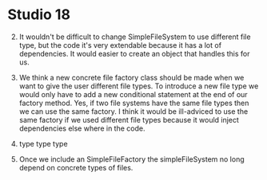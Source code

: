 # Studio 18

2. It wouldn't be difficult to change SimpleFileSystem to use different file type, but the code
it's very extendable because it has a lot of dependencies. It would easier to create an object that handles
this for us.

3. We think a new concrete file factory class should be made when we want to give the user different
file types. To introduce a new file type we would only have to add a new conditional statement at the end 
of our factory method. Yes, if two file systems have the same file types then we can use the same factory.
I think it would be ill-adviced to use the same factory if we used different file types because it would
inject dependencies else where in the code.

4. type type type

5. Once we include an SimpleFileFactory the simpleFileSystem no long depend on concrete types of files.
